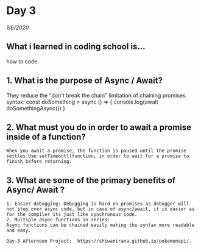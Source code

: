 # Day 3
_1/6/2020_

## What i learned in coding school is...
how to code


## 1. What is the purpose of Async / Await?
They reduce the "don't break the chain" limitation of chaining promises.
syntax:
const doSomething = async () => {
  console.log(await doSomethingAsync())
}

## 2. What must you do in order to await a promise inside of a function?
    When you await a promise, the function is paused until the promise settles.Use setTimeout()function, in order to wait for a promise to finish before returning.

## 3. What are some of the primary benefits of Async/ Await ?
    1. Easier debugging: Debugging is hard on promises as debugger will not step over async code, but in case of async/await, it is easier as for the compiler its just like synchronous code. 
    2. Multiple async functions in series:
    Async functions can be chained easily making the syntax more readable and easy.

    Day-3 Afternoon Project:  https://shiwanirana.github.io/pokemonapi/.